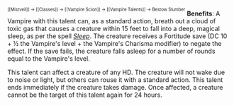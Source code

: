 <sup><sup>[[Mistveil]] → [[Classes]] → [[Vampire Scion]] → [[Vampire Talents]] → Bestow Slumber</sup></sup>
**Benefits**: A Vampire with this talent can, as a standard action, breath out a cloud of toxic gas that causes a creature within 15 feet to fall into a deep, magical sleep, as per the spell *[Sleep](https://www.d20pfsrd.com/magic/all-spells/s/sleep)*. The creature receives a Fortitude save (DC 10 + ½ the Vampire's level + the Vampire's Charisma modifier) to negate the effect. If the save fails, the creature falls asleep for a number of rounds equal to the Vampire's level.

This talent can affect a creature of any HD. The creature will not wake due to noise or light, but others can rouse it with a standard action. This talent ends immediately if the creature takes damage. Once affected, a creature cannot be the target of this talent again for 24 hours. 